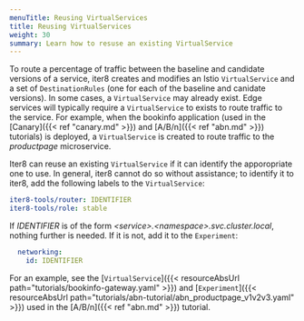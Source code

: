 ```yaml
---
menuTitle: Reusing VirtualServices
title: Reusing VirtualServices
weight: 30
summary: Learn how to resuse an existing VirtualService
---
```

To route a percentage of traffic between the baseline and candidate versions of a service, iter8 creates and modifies an Istio `VirtualService` and a set of `DestinationRules` (one for each of the baseline and canidate versions).
In some cases, a `VirtualService` may already exist.
Edge services will typically require a `VirtualService` to exists to route traffic to the service.
For example, when the bookinfo application (used in the [Canary]({{< ref "canary.md" >}}) and [A/B/n]({{< ref "abn.md" >}}) tutorials) is deployed, a `VirtualService` is created to route traffic to the *productpage* microservice.

Iter8 can reuse an existing `VirtualService` if it can identify the apporopriate one to use.
In general, iter8 cannot do so without assistance; to identify it to iter8, add the following labels to the `VirtualService`:

```yaml
iter8-tools/router: IDENTIFIER
iter8-tools/role: stable
```

If *IDENTIFIER* is of the form *\<service>.\<namespace>.svc.cluster.local*, nothing further is needed.
If it is not, add it to the `Experiment`:

```yaml
  networking:
    id: IDENTIFIER
```

For an example, see the [`VirtualService`]({{< resourceAbsUrl path="tutorials/bookinfo-gateway.yaml" >}}) and [`Experiment`]({{< resourceAbsUrl path="tutorials/abn-tutorial/abn_productpage_v1v2v3.yaml" >}}) used in the [A/B/n]({{< ref "abn.md" >}}) tutorial.
